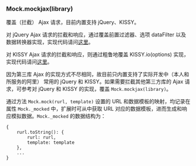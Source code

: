 ### Mock.mockjax(library)

覆盖（拦截） Ajax 请求，目前内置支持 jQuery、KISSY。

对 jQuery Ajax 请求的拦截和响应，通过覆盖前置过滤器、选项 dataFilter 以及数据转换器实现，实现代码请问[这里](https://github.com/nuysoft/Mock/blob/master/src/mockjax.js#L5)。

对 KISSY Ajax 请求的拦截和响应，则通过粗鲁地覆盖 KISSY.io(options) 实现，实现代码请问[这里](https://github.com/nuysoft/Mock/blob/master/src/mockjax.js#L72)。

因为第三库 Ajax 的实现方式不尽相同，故目前只内置支持了实际开发中（本人和所服务的阿里） 常用的 jQuery 和 KISSY。如果需要拦截其他第三方库的 Ajax 请求，可参考对 jQuery 和 KISSY 的实现，覆盖 `Mock.mockjax(library)`。

通过方法 `Mock.mock(rurl, template)` 设置的 URL 和数据模板的映射，均记录在属性 `Mock._mocked` 中，扩展时可从中获取 URL 对应的数据模板，进而生成和响应模拟数据。`Mock._mocked` 的数据结构为：

    {
        rurl.toString(): {
            rurl: rurl,
            template: template
        },
        ...
    }